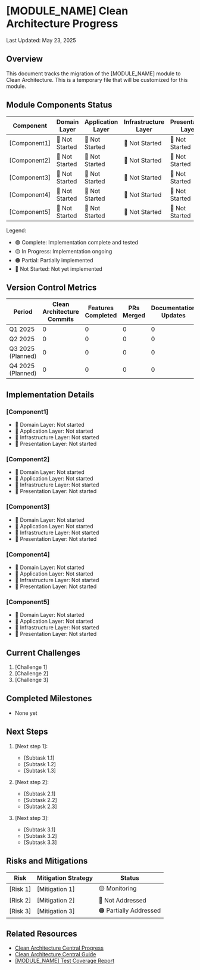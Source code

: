 # [MODULE_NAME] Clean Architecture Progress

Last Updated: May 23, 2025

## Overview

This document tracks the migration of the [MODULE_NAME] module to Clean Architecture. This is a temporary file that will be customized for this module.

## Module Components Status

| Component | Domain Layer | Application Layer | Infrastructure Layer | Presentation Layer | Overall |
|-----------|--------------|-------------------|----------------------|-------------------|---------|
| [Component1] | 🔴 Not Started | 🔴 Not Started | 🔴 Not Started | 🔴 Not Started | 🔴 Not Started |
| [Component2] | 🔴 Not Started | 🔴 Not Started | 🔴 Not Started | 🔴 Not Started | 🔴 Not Started |
| [Component3] | 🔴 Not Started | 🔴 Not Started | 🔴 Not Started | 🔴 Not Started | 🔴 Not Started |
| [Component4] | 🔴 Not Started | 🔴 Not Started | 🔴 Not Started | 🔴 Not Started | 🔴 Not Started |
| [Component5] | 🔴 Not Started | 🔴 Not Started | 🔴 Not Started | 🔴 Not Started | 🔴 Not Started |

Legend:
- 🟢 Complete: Implementation complete and tested
- 🟡 In Progress: Implementation ongoing
- 🟠 Partial: Partially implemented
- 🔴 Not Started: Not yet implemented

## Version Control Metrics

| Period | Clean Architecture Commits | Features Completed | PRs Merged | Documentation Updates |
|--------|----------------------------|-------------------|------------|----------------------|
| Q1 2025 | 0 | 0 | 0 | 0 |
| Q2 2025 | 0 | 0 | 0 | 0 |
| Q3 2025 (Planned) | 0 | 0 | 0 | 0 |
| Q4 2025 (Planned) | 0 | 0 | 0 | 0 |

## Implementation Details

### [Component1]
- 🔴 Domain Layer: Not started
- 🔴 Application Layer: Not started
- 🔴 Infrastructure Layer: Not started
- 🔴 Presentation Layer: Not started

### [Component2]
- 🔴 Domain Layer: Not started
- 🔴 Application Layer: Not started
- 🔴 Infrastructure Layer: Not started
- 🔴 Presentation Layer: Not started

### [Component3]
- 🔴 Domain Layer: Not started
- 🔴 Application Layer: Not started
- 🔴 Infrastructure Layer: Not started
- 🔴 Presentation Layer: Not started

### [Component4]
- 🔴 Domain Layer: Not started
- 🔴 Application Layer: Not started
- 🔴 Infrastructure Layer: Not started
- 🔴 Presentation Layer: Not started

### [Component5]
- 🔴 Domain Layer: Not started
- 🔴 Application Layer: Not started
- 🔴 Infrastructure Layer: Not started
- 🔴 Presentation Layer: Not started

## Current Challenges

1. [Challenge 1]
2. [Challenge 2]
3. [Challenge 3]

## Completed Milestones

- None yet

## Next Steps
1. [Next step 1]:
   - [Subtask 1.1]
   - [Subtask 1.2]
   - [Subtask 1.3]

2. [Next step 2]:
   - [Subtask 2.1]
   - [Subtask 2.2]
   - [Subtask 2.3]

3. [Next step 3]:
   - [Subtask 3.1]
   - [Subtask 3.2]
   - [Subtask 3.3]

## Risks and Mitigations

| Risk | Mitigation Strategy | Status |
|------|---------------------|--------|
| [Risk 1] | [Mitigation 1] | 🟡 Monitoring |
| [Risk 2] | [Mitigation 2] | 🔴 Not Addressed |
| [Risk 3] | [Mitigation 3] | 🟠 Partially Addressed |

## Related Resources

- [Clean Architecture Central Progress](../../Documentation/architecture/CLEAN_ARCHITECTURE_CENTRAL_PROGRESS.md)
- [Clean Architecture Central Guide](../../Documentation/architecture/CLEAN_ARCHITECTURE_CENTRAL_GUIDE.md)
- [[MODULE_NAME] Test Coverage Report](./tests/COVERAGE_REPORT.md)
